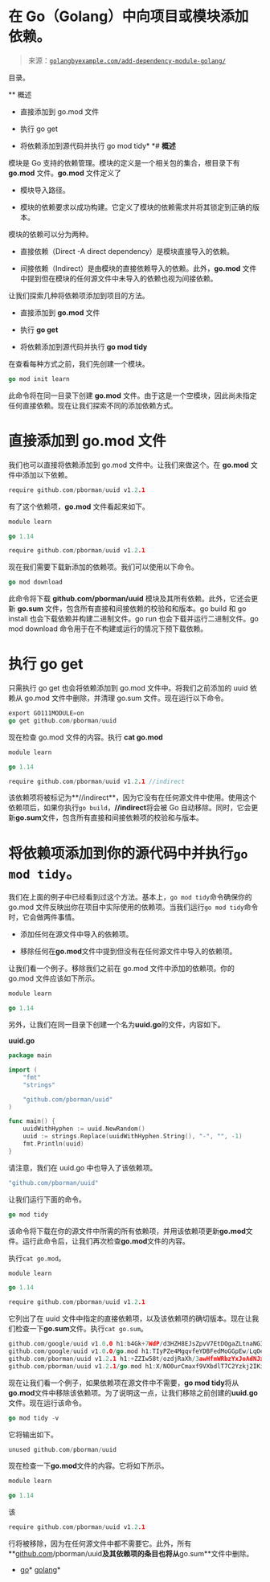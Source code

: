 <!--yml

类别：未分类

日期：2024-10-13 06:29:41

-->

# 在 Go（Golang）中向项目或模块添加依赖。

> 来源：[`golangbyexample.com/add-dependency-module-golang/`](https://golangbyexample.com/add-dependency-module-golang/)

目录。

**   概述

+   直接添加到 go.mod 文件

+   执行 go get

+   将依赖添加到源代码并执行 go mod tidy*  *# **概述**

模块是 Go 支持的依赖管理。模块的定义是一个相关包的集合，根目录下有 **go.mod** 文件。**go.mod** 文件定义了

+   模块导入路径。

+   模块的依赖要求以成功构建。它定义了模块的依赖需求并将其锁定到正确的版本。

模块的依赖可以分为两种。

+   直接依赖（Direct -A direct dependency）是模块直接导入的依赖。

+   间接依赖（Indirect）是由模块的直接依赖导入的依赖。此外，**go.mod** 文件中提到但在模块的任何源文件中未导入的依赖也视为间接依赖。

让我们探索几种将依赖项添加到项目的方法。

+   直接添加到 **go.mod** 文件

+   执行 **go get**

+   将依赖添加到源代码并执行 **go mod tidy**

在查看每种方式之前，我们先创建一个模块。

```go
go mod init learn
```

此命令将在同一目录下创建 **go.mod** 文件。由于这是一个空模块，因此尚未指定任何直接依赖。现在让我们探索不同的添加依赖方式。

# **直接添加到 go.mod 文件**

我们也可以直接将依赖添加到 go.mod 文件中。让我们来做这个。在 **go.mod** 文件中添加以下依赖。

```go
require github.com/pborman/uuid v1.2.1
```

有了这个依赖项，**go.mod** 文件看起来如下。

```go
module learn

go 1.14

require github.com/pborman/uuid v1.2.1
```

现在我们需要下载新添加的依赖项。我们可以使用以下命令。

```go
go mod download
```

此命令将下载 **github.com/pborman/uuid** 模块及其所有依赖。此外，它还会更新 **go.sum** 文件，包含所有直接和间接依赖的校验和和版本。go build 和 go install 也会下载依赖并构建二进制文件。go run 也会下载并运行二进制文件。go mod download 命令用于在不构建或运行的情况下预下载依赖。

# **执行 go get**

只需执行 go get 也会将依赖添加到 go.mod 文件中。将我们之前添加的 uuid 依赖从 go.mod 文件中删除，并清理 go.sum 文件。现在运行以下命令。

```go
export GO111MODULE=on
go get github.com/pborman/uuid
```

现在检查 go.mod 文件的内容。执行 **cat go.mod**

```go
module learn

go 1.14

require github.com/pborman/uuid v1.2.1 //indirect
```

该依赖项将被标记为**//indirect**，因为它没有在任何源文件中使用。使用这个依赖项后，如果你执行`go build`，**//indirect**将会被 Go 自动移除。同时，它会更新**go.sum**文件，包含所有直接和间接依赖项的校验和与版本。

# **将依赖项添加到你的源代码中并执行`go mod tidy`**。

我们在上面的例子中已经看到过这个方法。基本上，`go mod tidy`命令确保你的 go.mod 文件反映出你在项目中实际使用的依赖项。当我们运行`go mod tidy`命令时，它会做两件事情。

+   添加任何在源文件中导入的依赖项。

+   移除任何在**go.mod**文件中提到但没有在任何源文件中导入的依赖项。

让我们看一个例子。移除我们之前在 go.mod 文件中添加的依赖项。你的 go.mod 文件应该如下所示。

```go
module learn

go 1.14
```

另外，让我们在同一目录下创建一个名为**uuid.go**的文件，内容如下。

**uuid.go**

```go
package main

import (
	"fmt"
	"strings"

	"github.com/pborman/uuid"
)

func main() {
	uuidWithHyphen := uuid.NewRandom()
	uuid := strings.Replace(uuidWithHyphen.String(), "-", "", -1)
	fmt.Println(uuid)
}
```

请注意，我们在 uuid.go 中也导入了该依赖项。

```go
"github.com/pborman/uuid"
```

让我们运行下面的命令。

```go
go mod tidy
```

该命令将下载在你的源文件中所需的所有依赖项，并用该依赖项更新**go.mod**文件。运行此命令后，让我们再次检查**go.mod**文件的内容。

执行`cat go.mod`。

```go
module learn

go 1.14

require github.com/pborman/uuid v1.2.1
```

它列出了在 uuid 文件中指定的直接依赖项，以及该依赖项的确切版本。现在让我们检查一下**go.sum**文件。执行`cat go.sum`。

```go
github.com/google/uuid v1.0.0 h1:b4Gk+7WdP/d3HZH8EJsZpvV7EtDOgaZLtnaNGIu1adA=
github.com/google/uuid v1.0.0/go.mod h1:TIyPZe4MgqvfeYDBFedMoGGpEw/LqOeaOT+nhxU+yHo=
github.com/pborman/uuid v1.2.1 h1:+ZZIw58t/ozdjRaXh/3awHfmWRbzYxJoAdNJxe/3pvw=
github.com/pborman/uuid v1.2.1/go.mod h1:X/NO0urCmaxf9VXbdlT7C2Yzkj2IKimNn4k+gtPdI/k=
```

现在让我们看一个例子，如果依赖项在源文件中不需要，**go mod tidy**将从**go.mod**文件中移除该依赖项。为了说明这一点，让我们移除之前创建的**uuid.go**文件。现在运行该命令。

```go
go mod tidy -v
```

它将输出如下。

```go
unused github.com/pborman/uuid
```

现在检查一下**go.mod**文件的内容。它将如下所示。

```go
module learn

go 1.14
```

该

```go
require github.com/pborman/uuid v1.2.1
```

行将被移除，因为在任何源文件中都不需要它。此外，所有**[github.com](http://github.com)/pborman/uuid**及其依赖项的条目也将从**go.sum**文件中删除。

+   [go](https://golangbyexample.com/tag/go/)*   [golang](https://golangbyexample.com/tag/golang/)*
